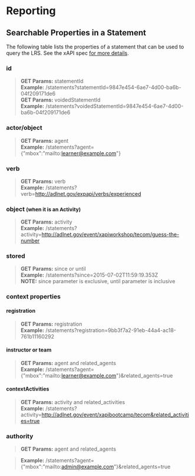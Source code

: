# Reporting


## Searchable Properties in a Statement
The following table lists the properties of a statement that can be used to query the LRS. See the xAPI spec [for more details](https://github.com/adlnet/xAPI-Spec/blob/master/xAPI-Communication.md#213-get-statements).

### id
  >__GET Params:__ statementId  
  >__Example:__ /statements?statementId=9847e454-6ae7-4d00-ba6b-04f209171de6  
  >__GET Params:__ voidedStatementId  
  >__Example:__ /statements?voidedStatementId=9847e454-6ae7-4d00-ba6b-04f209171de6  

### actor/object
  >__GET Params:__ agent  
  >__Example:__ /statements?agent={"mbox":"mailto:learner@example.com"}  

### verb  
  >__GET Params:__ verb  
  >__Example:__ /statements?verb=http://adlnet.gov/expapi/verbs/experienced  
  
### object <small>(when it is an Activity)</small>  
  >__GET Params:__ activity  
  >__Example:__ /statements?activity=http://adlnet.gov/event/xapiworkshop/tecom/guess-the-number  
  
### stored
  >__GET Params:__ since or until  
  >__Example:__ /statements?since=2015-07-02T11:59:19.353Z  
  >__NOTE:__ since parameter is exclusive, until parameter is inclusive

### context properties
#### registration
  >__GET Params:__ registration  
  >__Example:__ /statements?registration=9bb3f7a2-91eb-44a4-ac18-761b11160292  

#### instructor or team
  >__GET Params:__ agent and related_agents  
  >__Example:__ /statements?agent={"mbox":"mailto:learner@example.com"}&related_agents=true  

#### contextActivities
  >__GET Params:__ activity and related_activities  
  >__Example:__ /statements?activity=http://adlnet.gov/event/xapibootcamp/tecom&related_activities=true  

### authority
  >__GET Params:__ agent and related_agents
  
  >__Example:__ /statements?agent={"mbox":"mailto:admin@example.com"}&related_agents=true
